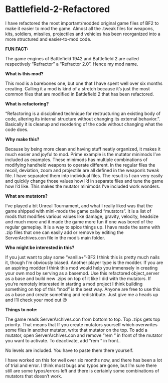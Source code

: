 # Battlefield-2-Refactored
I have refactored the most important/modded original game files of BF2 to make it easier to mod the game. Almost all the .tweak files for weapons, kits, soldiers, missiles, projectiles and vehicles has been reorganized into a more structured and easier-to-mod code. 

<b>FUN FACT:</b>

The game engines of Battlefield 1942 and Battlefield 2 are called respectively “Refractor” a “Refractor 2.0”. Hence my mod name.

<b>What is this mod?</b>

This mod is a barebones one, but one that I have spent well over six months creating. Calling it a mod is kind of a stretch because it’s just the most common files that are modified in Battlefield 2 that has been refactored.

<b>What is refactoring?</b>

“Refactoring is a disciplined technique for restructuring an existing body of code, altering its internal structure without changing its external behavior.”. Basically it is cleanup and reordering of the code without changing what the code does.

<b>Why make this?</b>

Because by being more clean and having stuff neatly organized, it makes it much easier and joyful to mod. Prime example is the mutator minimods I’ve included as examples. These minimods has multiple combinations of modifying handheld weapons to operate different. In the regular files the recoil, deviation, zoom and projectile are all defined in the weapon’s tweak file. I have separated them into individual files. The result is I can very easily and quickly change those values how I’d in separate files and tune the game how I’d like. This makes the mutator minimods I’ve included work wonders.

<b>What are mutators?</b>

I’ve played a bit Unreal Tournament, and what I really liked was that the game shipped with mini-mods the game called “mutators”. It is a list of mods that modifies various values like damage, gravity, velocity, headsize and much more and it made the game more fun if one was bored of the regular gameplay. It is a way to spice things up. I have made the same with .zip files that one can easily add or remove by editing the ServerArchives.con file in the mod’s main folder.

<b>Who might be interested in this?</b>

If you just want to play some “vanilla+”-BF2 I think this is pretty much nails it, though I’m obviously biased. Another player type is the modder. If you are an aspiring modder I think this mod would help you immensely in creating your own mod by serving as a basemod. Use this refactored object_server as a base and build new .zips on top of it like I did with the mutators. If you’re remotely interested in starting a mod project I think building something on top of this “mod” is the best way. Anyone are free to use this as a base and create something and redistribute. Just give me a heads up and I’ll check your mod out 😉

<b>Things to note:</b>

The game reads ServerArchives.con from bottom to top. Top .zips gets top priority. That means that If you create mutators yourself which overwrites some files in another mutator, write that mutator on the top. To add a mutator, open ServerArchives.con and remove “rem “ in front of the mutator you want to activate. To deactivate, add “rem “ in front..

No levels are included. You have to paste them there yourself.

I have worked on this for well over six months now, and there has been a lot of trial and error. I think most bugs and typos are gone, but I’m sure there still are some typos/errors left and there is certainly some combinations of mutators that doesn’t work.
